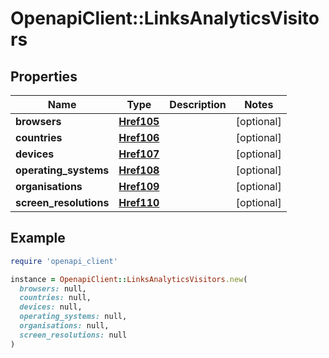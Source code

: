 # OpenapiClient::LinksAnalyticsVisitors

## Properties

| Name | Type | Description | Notes |
| ---- | ---- | ----------- | ----- |
| **browsers** | [**Href105**](Href105.md) |  | [optional] |
| **countries** | [**Href106**](Href106.md) |  | [optional] |
| **devices** | [**Href107**](Href107.md) |  | [optional] |
| **operating_systems** | [**Href108**](Href108.md) |  | [optional] |
| **organisations** | [**Href109**](Href109.md) |  | [optional] |
| **screen_resolutions** | [**Href110**](Href110.md) |  | [optional] |

## Example

```ruby
require 'openapi_client'

instance = OpenapiClient::LinksAnalyticsVisitors.new(
  browsers: null,
  countries: null,
  devices: null,
  operating_systems: null,
  organisations: null,
  screen_resolutions: null
)
```

